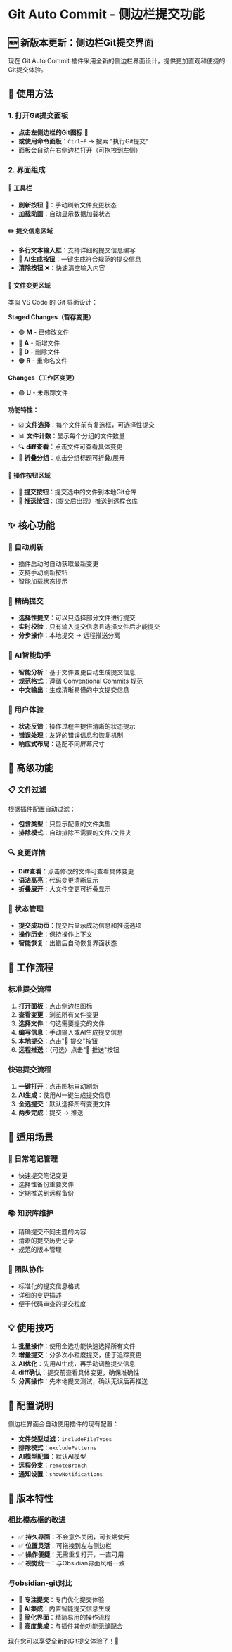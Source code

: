 # Git Auto Commit - 侧边栏提交功能

## 🆕 新版本更新：侧边栏Git提交界面

现在 Git Auto Commit 插件采用全新的侧边栏界面设计，提供更加直观和便捷的Git提交体验。

## 📱 使用方法

### 1. 打开Git提交面板
- **点击左侧边栏的Git图标** 🚀
- **或使用命令面板**：`Ctrl+P` → 搜索 "执行Git提交"
- 面板会自动在右侧边栏打开（可拖拽到左侧）

### 2. 界面组成

#### 🔧 工具栏
- **刷新按钮** 🔄：手动刷新文件变更状态
- **加载动画**：自动显示数据加载状态

#### ✏️ 提交信息区域
- **多行文本输入框**：支持详细的提交信息编写
- **🤖 AI生成按钮**：一键生成符合规范的提交信息
- **清除按钮** ❌：快速清空输入内容

#### 📁 文件变更区域
类似 VS Code 的 Git 界面设计：

**Staged Changes（暂存变更）**
- 🟢 **M** - 已修改文件
- 🔵 **A** - 新增文件  
- 🔴 **D** - 删除文件
- 🟠 **R** - 重命名文件

**Changes（工作区变更）**
- 🟣 **U** - 未跟踪文件

**功能特性：**
- ☑️ **文件选择**：每个文件前有复选框，可选择性提交
- 📊 **文件计数**：显示每个分组的文件数量
- 🔍 **diff查看**：点击文件可查看具体变更
- 📂 **折叠分组**：点击分组标题可折叠/展开

#### 🎯 操作按钮区域
- **💾 提交按钮**：提交选中的文件到本地Git仓库
- **🚀 推送按钮**：（提交后出现）推送到远程仓库

## ✨ 核心功能

### 🔄 自动刷新
- 插件启动时自动获取最新变更
- 支持手动刷新按钮
- 智能加载状态提示

### 🎯 精确提交
- **选择性提交**：可以只选择部分文件进行提交
- **实时校验**：只有输入提交信息且选择文件后才能提交
- **分步操作**：本地提交 → 远程推送分离

### 🤖 AI智能助手
- **智能分析**：基于文件变更自动生成提交信息
- **规范格式**：遵循 Conventional Commits 规范
- **中文输出**：生成清晰易懂的中文提交信息

### 🎨 用户体验
- **状态反馈**：操作过程中提供清晰的状态提示
- **错误处理**：友好的错误信息和恢复机制
- **响应式布局**：适配不同屏幕尺寸

## 🔧 高级功能

### 📋 文件过滤
根据插件配置自动过滤：
- **包含类型**：只显示配置的文件类型
- **排除模式**：自动排除不需要的文件/文件夹

### 🔍 变更详情
- **Diff查看**：点击修改的文件可查看具体变更
- **语法高亮**：代码变更清晰显示
- **折叠展开**：大文件变更可折叠显示

### 💾 状态管理
- **提交成功页**：提交后显示成功信息和推送选项
- **操作历史**：保持操作上下文
- **智能恢复**：出错后自动恢复界面状态

## 🚀 工作流程

### 标准提交流程
1. **打开面板**：点击侧边栏图标
2. **查看变更**：浏览所有文件变更
3. **选择文件**：勾选需要提交的文件
4. **编写信息**：手动输入或AI生成提交信息
5. **本地提交**：点击"💾 提交"按钮
6. **远程推送**：（可选）点击"🚀 推送"按钮

### 快速提交流程
1. **一键打开**：点击图标自动刷新
2. **AI生成**：使用AI一键生成提交信息
3. **全选提交**：默认选择所有变更文件
4. **两步完成**：提交 → 推送

## 🎯 适用场景

### 📝 日常笔记管理
- 快速提交笔记变更
- 选择性备份重要文件
- 定期推送到远程备份

### 📚 知识库维护
- 精确提交不同主题的内容
- 清晰的提交历史记录
- 规范的版本管理

### 🤝 团队协作
- 标准化的提交信息格式
- 详细的变更描述
- 便于代码审查的提交粒度

## 💡 使用技巧

1. **批量操作**：使用全选功能快速选择所有文件
2. **增量提交**：分多次小粒度提交，便于追踪变更
3. **AI优化**：先用AI生成，再手动调整提交信息
4. **diff确认**：提交前查看具体变更，确保准确性
5. **分离操作**：先本地提交测试，确认无误后再推送

## 🔧 配置说明

侧边栏界面会自动使用插件的现有配置：
- **文件类型过滤**：`includeFileTypes`
- **排除模式**：`excludePatterns`  
- **AI模型配置**：默认AI模型
- **远程分支**：`remoteBranch`
- **通知设置**：`showNotifications`

## 🚀 版本特性

### 相比模态框的改进
- ✅ **持久界面**：不会意外关闭，可长期使用
- ✅ **位置灵活**：可拖拽到左右侧边栏
- ✅ **操作便捷**：无需重复打开，一直可用
- ✅ **视觉统一**：与Obsidian界面风格一致

### 与obsidian-git对比
- 🎯 **专注提交**：专门优化提交体验
- 🤖 **AI集成**：内置智能提交信息生成
- 🎨 **简化界面**：精简易用的操作流程
- 🔧 **高度集成**：与插件其他功能无缝配合

现在您可以享受全新的Git提交体验了！🎉
